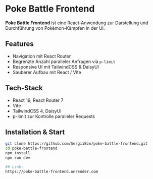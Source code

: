 # Poke Battle Frontend

**Poke Battle Frontend** ist eine React-Anwendung zur Darstellung und Durchführung von Pokémon-Kämpfen in der UI.

## Features
- Navigation mit React Router  
- Begrenzte Anzahl paralleler Anfragen via `p-limit`  
- Responsive UI mit TailwindCSS & DaisyUI  
- Sauberer Aufbau mit React / Vite  

## Tech-Stack
- React 19, React Router 7  
- Vite  
- TailwindCSS 4, DaisyUI  
- p-limit zur Kontrolle paralleler Requests  

## Installation & Start
```bash
git clone https://github.com/SergiiBzn/poke-battle-frontend.git
cd poke-battle-frontend
npm install
npm run dev

## Link:
https://poke-battle-frontend.onrender.com
